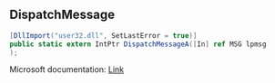 ## DispatchMessage

```csharp
[DllImport("user32.dll", SetLastError = true)]
public static extern IntPtr DispatchMessageA([In] ref MSG lpmsg
);
```

Microsoft documentation: [Link](https://docs.microsoft.com/en-us/windows/win32/api/winuser/nf-winuser-dispatchmessagea)
